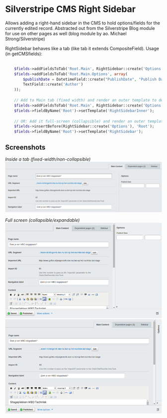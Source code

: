 Silverstripe CMS Right Sidebar
==============================

Allows adding a right-hand sidebar in the CMS to hold options/fields for the currently edited record. Abstracted out from the Silverstripe Blog module for use on other pages as well (blog module by ao. Michael Strong/Silverstripe)

RightSidebar behaves like a tab (like tab it extends CompositeField). 
Usage (in getCMSfields):

```php

	$fields->addFieldsToTab('Root.Main', RightSidebar::create('Options'));
	$fields->addFieldsToTab('Root.Main.Options', array(
		$publishDate = DatetimeField::create("PublishDate", "Publish Date"),
		TextField::create('Author')
	));

	// Add to Main tab (fixed width) and render an outer template to deal with our custom layout
	$fields->addFieldsToTab('Root.Main', RightSidebar::create('Options'));
	$fields->fieldByName('Root')->setTemplate('RightSidebarInner');

	// OR: Add it full-screen (collapsible) and render an outer template to deal with our custom layout
	$fields->insertBefore(RightSidebar::create('Options'), 'Root');
	$fields->fieldByName('Root')->setTemplate('RightSidebar');

```

## Screenshots

*Inside a tab (fixed-width/non-collapsible)*
![](images/screenshots/inner.png)


*Full screen (collapsible/expandable)*
![](images/screenshots/outer-expanded.png)
![](images/screenshots/outer-collapsed.png)